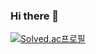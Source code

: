 ### Hi there 👋

[![Solved.ac프로필](http://mazassumnida.wtf/api/v2/generate_badge?boj=mungtaeng2)](https://solved.ac/mungtaeng2)  
